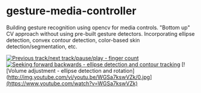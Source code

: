 # gesture-media-controller

Building gesture recognition using opencv for media controls. "Bottom up" CV approach without using pre-built gesture detectors. Incorporating ellipse detection, convex contour detection, color-based skin detection/segmentation, etc.

[![Previous track/next track/pause/play - finger count](http://img.youtube.com/vi/m6KGeyJ26CI/0.jpg)](https://youtu.be/m6KGeyJ26CI)
[![Seeking forward backwards - ellipse detection and contour tracking](http://img.youtube.com/vi/youtu.be/WaM9921pQrY/0.jpg)](https://youtu.be/WaM9921pQrY)
[![Volume adjustment - ellipse detection and rotation](http://img.youtube.com/vi/youtu.be/WGSa7kswVZk/0.jpg](https://www.youtube.com/watch?v=WGSa7kswVZk)
